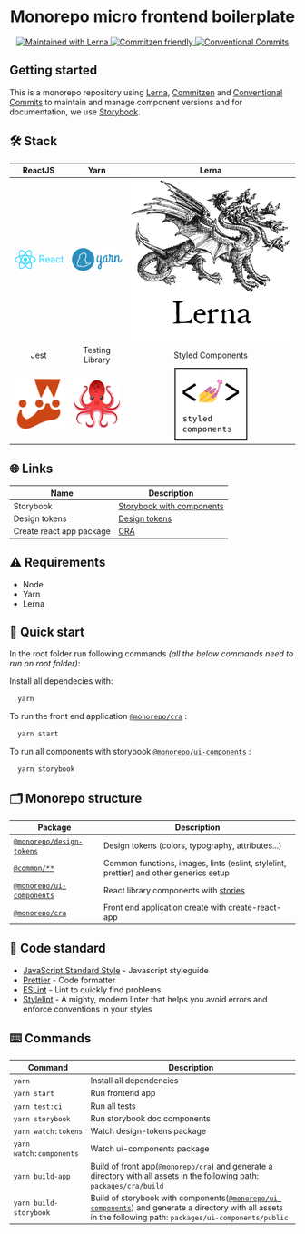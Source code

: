 <h1 align="center">Monorepo micro frontend boilerplate</h1>

<p align="center">
  <a href="https://lerna.js.org/">
    <img src="https://img.shields.io/badge/maintained%20with-lerna-cc00ff.svg" alt="Maintained with Lerna" />
  </a>
  <a href="http://commitizen.github.io/cz-cli/">
	  <img src="https://img.shields.io/badge/commitizen-friendly-brightgreen.svg" alt="Commitzen friendly" />
  </a>
  <a href="https://conventionalcommits.org">
	  <img src="https://img.shields.io/badge/Conventional%20Commits-1.0.0-yellow.svg" alt="Conventional Commits" />
  </a>
</p>

## Getting started

This is a monorepo repository using [Lerna](https://lerna.js.org/), [Commitzen](http://commitizen.github.io/cz-cli/) and [Conventional Commits](https://conventionalcommits.org) to maintain and manage component versions and for documentation, we use [Storybook](https://storybook.js.org/).

## 🛠 Stack

| ReactJS | Yarn | Lerna |
| :-: | :-: | :-: |
| [![React](docs/images/react.png 'React')](https://reactjs.org/) | [![Yarn](docs/images/yarn.png 'Yarn')](https://yarnpkg.com/) | [![Lerna](docs/images/lerna.png 'Lerna')](https://github.com/lerna/lerna) |
| Jest | Testing Library | Styled Components |
| [![Jest](docs/images/jestlogo.png 'Jest')](https://jestjs.io/en/) | [![TestingLibrary](docs/images/testinglibrary.png 'Testing library')](https://testing-library.com/) | [![StyledComponents](docs/images/styledcomponents.png 'Styled Components')](https://styled-components.com/) |

 ## 🌐 Links

| Name                           | Description                       |
| ------------------------------ | --------------------------------- |
| Storybook                      | [Storybook with components](https://monorepo-boilerplate-storybook.vercel.app/?path=/docs/)|
| Design tokens                  | [Design tokens](https://monorepo-boilerplate-storybook.vercel.app/?path=/docs/design-system-colors--page)|
| Create react app package       | [CRA](https://monorepo-boilerplate-cra.vercel.app/) |

## ⚠️ Requirements

 - Node
 - Yarn
 - Lerna

## 🚀 Quick start

In the root folder run following commands _(all the below commands need to run on root folder)_:

Install all dependecies with:
```bash
  yarn 
```

To run the front end application [`@monorepo/cra`](./packages/cra) :
```bash
  yarn start
```

To run all components with storybook  [`@monorepo/ui-components`](./packages/ui-components) :
```bash
  yarn storybook
```

## 🗂 Monorepo structure

| Package                                               | Description                                                                            |
| -------------------------------------------------     | -------------------------------------------------------------------------------------- |
| [`@monorepo/design-tokens`](./packages/design-tokens) | Design tokens (colors, typography, attributes...)                                      |
| [`@common/**`](./packages/commons)                    | Common functions, images, lints (eslint, stylelint, prettier) and other generics setup |
| [`@monorepo/ui-components`](./packages/ui-components) | React library components with [stories](https://storybook.js.org/)                     |
| [`@monorepo/cra`](./packages/cra)                     | Front end application create with create-react-app                                     |

## 🚨 Code standard

- [JavaScript Standard Style](https://standardjs.com/) - Javascript styleguide
- [Prettier](https://prettier.io/) - Code formatter
- [ESLint](https://eslint.org/) - Lint to quickly find problems
- [Stylelint](https://stylelint.io/) - A mighty, modern linter that helps you avoid errors and enforce conventions in your styles

 ## ⌨️ Commands

| Command                        | Description                       |
| ------------------------------ | --------------------------------- |
| `yarn`                         | Install all dependencies          |
| `yarn start`                   | Run frontend app                  |
| `yarn test:ci`                 | Run all tests                     |
| `yarn storybook`               | Run storybook doc components      |
| `yarn watch:tokens`            | Watch design-tokens package       |
| `yarn watch:components`        | Watch ui-components package       |
| `yarn build-app`               | Build of front app([`@monorepo/cra`](./packages/cra)) and generate a directory with all assets in the following path: `packages/cra/build`      |
| `yarn build-storybook`         | Build of storybook with components([`@monorepo/ui-components`](./packages/ui-components)) and generate a directory with all assets in the following path: `packages/ui-components/public`      |
